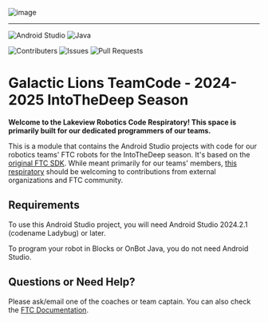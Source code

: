 
![image](https://github.com/user-attachments/assets/209a029e-211d-40fe-bc4b-fef26d3470d0)
___

![Android Studio](https://img.shields.io/badge/Android_Studio-3DDC84?style=for-the-badge&logo=android-studio&logoColor=white)
![Java](https://img.shields.io/badge/java-%23ED8B00.svg?style=for-the-badge&logo=openjdk&logoColor=white)

![Contributers](https://img.shields.io/github/contributors/ftcteam5898/GalacticLions-Starter?color=0088ff)
![Issues](https://img.shields.io/github/issues/ftcteam5898/GalacticLions-Starter?color=0088ff)
![Pull Requests](https://img.shields.io/github/issues-pr/ftcteam5898/GalacticLions-Starter?color=0088ff)

# Galactic Lions TeamCode - 2024-2025 IntoTheDeep Season
**Welcome to the Lakeview Robotics Code Respiratory! This space is primarily built for our dedicated programmers of our teams.**

This is a module that contains the Android Studio projects with code for our robotics teams' FTC robots for the IntoTheDeep season. It's based on the [original FTC SDK](https://github.com/FIRST-Tech-Challenge/FtcRobotController). While meant primarily for our teams' members, [this respiratory](https://github.com/ftcteam5898/GalacticLions-Starter) should be welcoming to contributions from external organizations and FTC community.

## Requirements

To use this Android Studio project, you will need Android Studio 2024.2.1 (codename Ladybug) or later.

To program your robot in Blocks or OnBot Java, you do not need Android Studio.

## Questions or Need Help?
Please ask/email one of the coaches or team captain.
You can also check the [FTC Documentation](https://ftc-docs.firstinspires.org/en/latest/).
